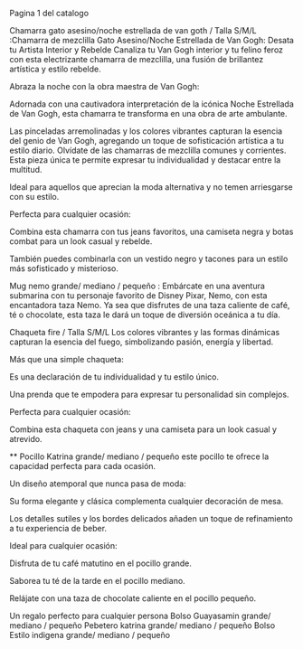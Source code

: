 Pagina 1 del catalogo


Chamarra gato asesino/noche estrellada de van goth / Talla S/M/L :Chamarra de mezclilla Gato Asesino/Noche Estrellada de Van Gogh: Desata tu Artista Interior y Rebelde
Canaliza tu Van Gogh interior y tu felino feroz con esta electrizante chamarra de mezclilla, una fusión de brillantez artística y estilo rebelde.

Abraza la noche con la obra maestra de Van Gogh:

Adornada con una cautivadora interpretación de la icónica Noche Estrellada de Van Gogh, esta chamarra te transforma en una obra de arte ambulante.

Las pinceladas arremolinadas y los colores vibrantes capturan la esencia del genio de Van Gogh, agregando un toque de sofisticación artística a tu estilo diario.
Olvídate de las chamarras de mezclilla comunes y corrientes. Esta pieza única te permite expresar tu individualidad y destacar entre la multitud.

Ideal para aquellos que aprecian la moda alternativa y no temen arriesgarse con su estilo.

Perfecta para cualquier ocasión:

Combina esta chamarra con tus jeans favoritos, una camiseta negra y botas combat para un look casual y rebelde.

También puedes combinarla con un vestido negro y tacones para un estilo más sofisticado y misterioso.

Mug nemo grande/ mediano / pequeño : Embárcate en una aventura submarina con tu personaje favorito de Disney Pixar, Nemo, con esta encantadora taza Nemo. Ya sea que disfrutes de una taza caliente de café, té o chocolate, esta taza le dará un toque de diversión oceánica a tu día.

Chaqueta fire / Talla S/M/L Los colores vibrantes y las formas dinámicas capturan la esencia del fuego, simbolizando pasión, energía y libertad.

Más que una simple chaqueta:

Es una declaración de tu individualidad y tu estilo único.

Una prenda que te empodera para expresar tu personalidad sin complejos.

Perfecta para cualquier ocasión:

Combina esta chaqueta con jeans y una camiseta para un look casual y atrevido.

 ** Pocillo Katrina  grande/ mediano / pequeño  este pocillo te ofrece la capacidad perfecta para cada ocasión.

Un diseño atemporal que nunca pasa de moda:

Su forma elegante y clásica complementa cualquier decoración de mesa.

Los detalles sutiles y los bordes delicados añaden un toque de refinamiento a tu experiencia de beber.

Ideal para cualquier ocasión:

Disfruta de tu café matutino en el pocillo grande.

Saborea tu té de la tarde en el pocillo mediano.

Relájate con una taza de chocolate caliente en el pocillo pequeño.

Un regalo perfecto para cualquier persona
Bolso Guayasamin grande/ mediano / pequeño
Pebetero katrina grande/ mediano / pequeño
Bolso Estilo indigena grande/ mediano / pequeño

